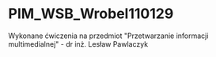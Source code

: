 # PIM_WSB_Wrobel110129
Wykonane ćwiczenia na przedmiot  "Przetwarzanie informacji multimedialnej" - dr inż. Lesław Pawlaczyk
